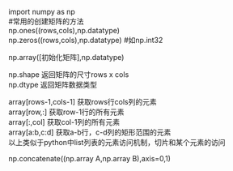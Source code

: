 import numpy as np  
#常用的创建矩阵的方法  
  np.ones((rows,cols),np.datatype)  
  np.zeros((rows,cols),np.datatype)  #如np.int32  
  
  np.array([初始化矩阵],np.datatype)  
  
  np.shape  返回矩阵的尺寸rows x cols  
  np.dtype  返回矩阵数据类型  
  
  array[rows-1,cols-1]   获取rows行cols列的元素  
  array[row,:]           获取row-1行的所有元素  
  array[:,col]           获取col-1列的所有元素  
  array[a:b,c:d]         获取a-b行，c-d列的矩形范围的元素  
  以上类似于python中list列表的元素访问机制，切片和某个元素的访问  
  
  np.concatenate((np.array A,np.array B),axis=0,1)
